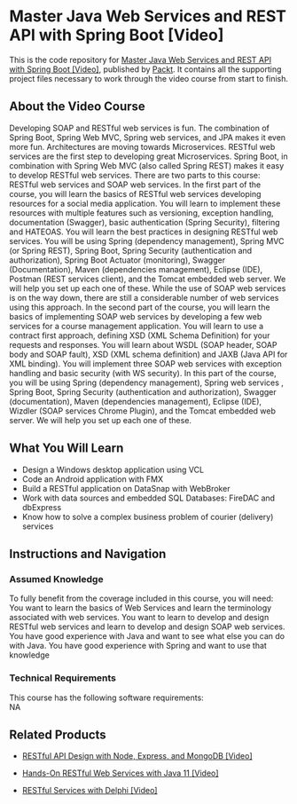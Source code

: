 # Master Java Web Services and REST API with Spring Boot [Video]
This is the code repository for [Master Java Web Services and REST API with Spring Boot [Video]](https://www.packtpub.com/application-development/restful-services-delphi-video?utm_source=github&utm_medium=repository&utm_campaign=9781789951882), published by [Packt](https://www.packtpub.com/?utm_source=github). It contains all the supporting project files necessary to work through the video course from start to finish.
## About the Video Course
Developing SOAP and RESTful web services is fun. The combination of Spring Boot, Spring Web MVC, Spring web services, and JPA makes it even more fun. Architectures are moving towards Microservices. RESTful web services are the first step to developing great Microservices. Spring Boot, in combination with Spring Web MVC (also called Spring REST) makes it easy to develop RESTful web services. There are two parts to this course: RESTful web services and SOAP web services. In the first part of the course, you will learn the basics of RESTful web services developing resources for a social media application. You will learn to implement these resources with multiple features such as versioning, exception handling, documentation (Swagger), basic authentication (Spring Security), filtering and HATEOAS. You will learn the best practices in designing RESTful web services. You will be using Spring (dependency management), Spring MVC (or Spring REST), Spring Boot, Spring Security (authentication and authorization), Spring Boot Actuator (monitoring), Swagger (Documentation), Maven (dependencies management), Eclipse (IDE), Postman (REST services client), and the Tomcat embedded web server. We will help you set up each one of these. While the use of SOAP web services is on the way down, there are still a considerable number of web services using this approach. In the second part of the course, you will learn the basics of implementing SOAP web services by developing a few web services for a course management application. You will learn to use a contract first approach, defining XSD (XML Schema Definition) for your requests and responses. You will learn about WSDL (SOAP header, SOAP body and SOAP fault), XSD (XML schema definition) and JAXB (Java API for XML binding). You will implement three SOAP web services with exception handling and basic security (with WS security). In this part of the course, you will be using Spring (dependency management), Spring web services , Spring Boot, Spring Security (authentication and authorization), Swagger (documentation), Maven (dependencies management), Eclipse (IDE), Wizdler (SOAP services Chrome Plugin), and the Tomcat embedded web server. We will help you set up each one of these.

<H2>What You Will Learn</H2>
<DIV class=book-info-will-learn-text>
<UL>
<LI>Design a Windows desktop application using VCL 
<LI>Code an Android application with FMX 
<LI>Build a RESTful application on DataSnap with WebBroker 
<LI>Work with data sources and embedded SQL Databases: FireDAC and dbExpress 
<LI>Know how to solve a complex business problem of courier (delivery) services </LI></UL></DIV>

## Instructions and Navigation
### Assumed Knowledge
To fully benefit from the coverage included in this course, you will need:<br/>
You want to learn the basics of Web Services and learn the terminology associated with web services. You want to learn to develop and design RESTful web services and learn to develop and design SOAP web services. You have good experience with Java and want to see what else you can do with Java. You have good experience with Spring and want to use that knowledge
### Technical Requirements
This course has the following software requirements:<br/>
NA

## Related Products
* [RESTful API Design with Node, Express, and MongoDB [Video]](https://www.packtpub.com/application-development/restful-services-delphi-video?utm_source=github&utm_medium=repository&utm_campaign=9781789951882)

* [Hands-On RESTful Web Services with Java 11 [Video]](https://www.packtpub.com/application-development/restful-services-delphi-video?utm_source=github&utm_medium=repository&utm_campaign=9781789951882)

* [RESTful Services with Delphi [Video]](https://www.packtpub.com/application-development/restful-services-delphi-video?utm_source=github&utm_medium=repository&utm_campaign=9781789951882)

